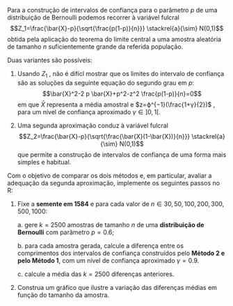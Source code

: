 Para a construção de intervalos de confiança para o parâmetro $p$
de uma distribuição de Bernoulli podemos recorrer à variável fulcral
$$Z_1=\frac{\bar{X}-p}{\sqrt{\frac{p(1-p)}{n}}} \stackrel{a}{\sim} N(0,1)$$
obtida pela aplicação do teorema do limite central a uma amostra aleatória de tamanho $n$
suficientemente grande da referida população.


Duas variantes são possíveis:

1. Usando $Z_1$
    , não é difícl mostrar que os limites do intervalo de confiança são as soluções da seguinte equação do segundo grau em $p$:
    $$\bar{X}^2-2 p \bar{X}+p^2-z^2 \frac{p(1-p)}{n}=0$$
    em que $\bar{X}$ representa a média amostral e $z=ϕ^{−1}(\frac{1+γ}{2})$ , para um nível de confiança aproximado $γ∈]0,1[$.

2. Uma segunda aproximação conduz à variável fulcral
    $$Z_2=\frac{\bar{X}-p}{\sqrt{\frac{\bar{X}(1-\bar{X})}{n}}} \stackrel{a}{\sim} N(0,1)$$
    que permite a construção de intervalos de confiança de uma forma mais simples e habitual.

Com o objetivo de comparar os dois métodos e, em particular, avaliar a adequação da segunda aproximação, implemente os seguintes passos no R:

1. Fixe a **semente em 1584** e para cada valor de $n∈{30,50,100,200,300,500,1000}$:
        
    a. gere $k=2500$ amostras de tamanho $n$ de uma **distribuição de Bernoulli** com parâmetro $p=0.6$;
    
    b. para cada amostra gerada, calcule a diferença entre os comprimentos dos intervalos de confiança construídos pelo **Método 2 e pelo Método 1**, com um nível de confiança aproximado $γ=0.9$.

    c. calcule a média das $k=2500$ diferenças anteriores.

2. Construa um gráfico que ilustre a variação das diferenças médias em função do tamanho da amostra.
